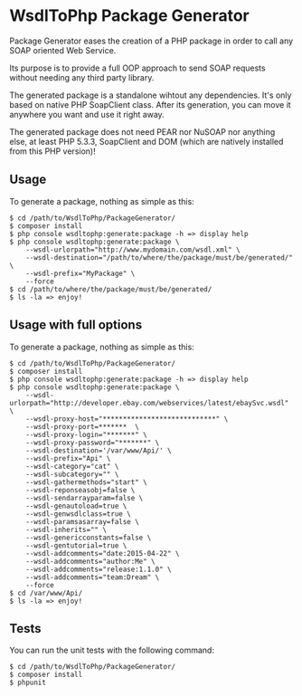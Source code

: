 WsdlToPhp Package Generator
===========================

Package Generator eases the creation of a PHP package in order to call any SOAP oriented Web Service.

Its purpose is to provide a full OOP approach to send SOAP requests without needing any third party library.

The generated package is a standalone wihtout any dependencies. It's only based on native PHP SoapClient class. After its generation, you can move it anywhere you want and use it right away.

The generated package does not need PEAR nor NuSOAP nor anything else, at least PHP 5.3.3, SoapClient and DOM (which are natively installed from this PHP version)! 

Usage
-----

To generate a package, nothing as simple as this:

    $ cd /path/to/WsdlToPhp/PackageGenerator/
    $ composer install
    $ php console wsdltophp:generate:package -h => display help
    $ php console wsdltophp:generate:package \
        --wsdl-urlorpath="http://www.mydomain.com/wsdl.xml" \
        --wsdl-destination="/path/to/where/the/package/must/be/generated/" \
        --wsdl-prefix="MyPackage" \
        --force
    $ cd /path/to/where/the/package/must/be/generated/
    $ ls -la => enjoy!

Usage with full options
-----------------------

To generate a package, nothing as simple as this:

    $ cd /path/to/WsdlToPhp/PackageGenerator/
    $ composer install
    $ php console wsdltophp:generate:package -h => display help
    $ php console wsdltophp:generate:package \
        --wsdl-urlorpath="http://developer.ebay.com/webservices/latest/ebaySvc.wsdl" \
        --wsdl-proxy-host="****************************" \
        --wsdl-proxy-port=*******  \
        --wsdl-proxy-login="*******" \
        --wsdl-proxy-password="*******" \
        --wsdl-destination='/var/www/Api/' \
        --wsdl-prefix="Api" \
        --wsdl-category="cat" \
        --wsdl-subcategory="" \
        --wsdl-gathermethods="start" \
        --wsdl-reponseasobj=false \
        --wsdl-sendarrayparam=false \
        --wsdl-genautoload=true \
        --wsdl-genwsdlclass=true \
        --wsdl-paramsasarray=false \
        --wsdl-inherits="" \
        --wsdl-genericconstants=false \
        --wsdl-gentutorial=true \
        --wsdl-addcomments="date:2015-04-22" \
        --wsdl-addcomments="author:Me" \
        --wsdl-addcomments="release:1.1.0" \
        --wsdl-addcomments="team:Dream" \
        --force
    $ cd /var/www/Api/
    $ ls -la => enjoy!

Tests
-----

You can run the unit tests with the following command:

    $ cd /path/to/WsdlToPhp/PackageGenerator/
    $ composer install
    $ phpunit